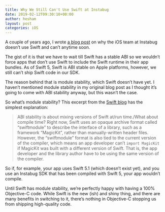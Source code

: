 ```yaml
---
title: Why We Still Can't Use Swift at Instabug
date: 2019-02-12T09:30:10+00:00
author: hesham
layout: post
categories: iOS
---
```


A couple of years ago, I wrote [a blog post](https://instabug.com/blog/no-swift-instabug/) on why the iOS team at Instabug doesn’t use Swift and can’t anytime soon.

The gist of it is that we have to wait till Swift has a stable ABI so we wouldn’t force apps that don’t use Swift to include the Swift runtime in their app bundles. As of Swift 5, Swift is ABI stable on Apple platforms, however, we still can’t ship Swift code in our SDK.

The reason behind that is module stability, which Swift doesn’t have yet. I haven’t mentioned module stability in my original blog post as I thought it’s going to come with ABI stability anyway, but this wasn’t the case.

So what’s module stability? This excerpt from the [Swift blog](https://swift.org/blog/abi-stability-and-more/) has the simplest explanation:

> ABI stability is about mixing versions of Swift at/run time./What about compile time? Right now, Swift uses an opaque archive format called “swiftmodule” to describe the interface of a library, such as a framework “MagicKit”, rather than manually-written header files. However, the “swiftmodule” format is also tied to the current version of the compiler, which means an app developer can’t `import MagicKit` if MagicKit was built with a different version of Swift. That is, the app developer and the library author have to be using the same version of the compiler.

So if, for example, your app uses Swift 5.1 (which doesn’t exist yet), and you use an Instabug SDK that has been compiled with Swift 5, your app wouldn’t compile.

Until Swift has module stability, we’re perfectly happy with having a 100% Objective-C code. While Swift is the new (ish) and shiny thing, and there are many benefits in switching to it, there’s nothing in Objective-C stopping us from shipping high-quality code.